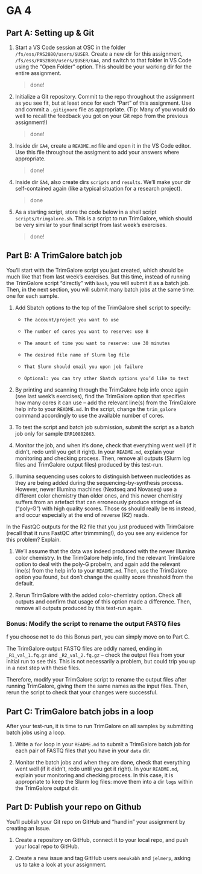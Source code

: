 # GA 4

## Part A: Setting up & Git

1. Start a VS Code session at OSC in the folder `/fs/ess/PAS2880/users/$USER`. Create a new dir for this assignment, `/fs/ess/PAS2880/users/$USER/GA4`, and switch to that folder in VS Code using the “Open Folder” option. This should be your working dir for the entire assignment.

    > done!

1. Initialize a Git repository. Commit to the repo throughout the assignment as you see fit, but at least once for each “Part” of this assignment. Use and commit a `.gitignore` file as appropriate. (Tip: Many of you would do well to recall the feedback you got on your Git repo from the previous assignment!)

    > done!

1. Inside dir `GA4`, create a `README.md` file and open it in the VS Code editor. Use this file throughout the assigment to add your answers where appropriate.

    > done!

1. Inside dir `GA4`, also create dirs `scripts` and `results`. We’ll make your dir self-contained again (like a typical situation for a research project).

    > done

1. As a starting script, store the code below in a shell script `scripts/trimgalore.sh`. This is a script to run TrimGalore, which should be very similar to your final script from last week’s exercises.

    > done!

## Part B: A TrimGalore batch job

You’ll start with the TrimGalore script you just created, which should be much like that from last week’s exercises. But this time, instead of running the TrimGalore script “directly” with `bash`, you will submit it as a batch job. Then, in the next section, you will submit many batch jobs at the same time: one for each sample.


1. Add Sbatch options to the top of the TrimGalore shell script to specify:
    -     The account/project you want to use
    -     The number of cores you want to reserve: use 8
    -     The amount of time you want to reserve: use 30 minutes
    -     The desired file name of Slurm log file
    -     That Slurm should email you upon job failure
    -     Optional: you can try other Sbatch options you’d like to test

1. By printing and scanning through the TrimGalore help info once again (see last week’s exercises), find the TrimGalore option that specifies how many cores it can use – add the relevant line(s) from the TrimGalore help info to your `README.md`. In the script, change the `trim_galore` command accordingly to use the available number of cores.

1. To test the script and batch job submission, submit the script as a batch job only for sample `ERR10802863`.

1. Monitor the job, and when it’s done, check that everything went well (if it didn’t, redo until you get it right). In your `README.md`, explain your monitoring and checking process. Then, remove all outputs (Slurm log files and TrimGalore output files) produced by this test-run.

1. Illumina sequencing uses colors to distinguish between nucleotides as they are being added during the sequencing-by-synthesis process. However, newer Illumina machines (Nextseq and Novaseq) use a different color chemistry than older ones, and this newer chemistry suffers from an artefact that can erroneously produce strings of `G`s (“poly-G”) with high quality scores. Those `G`s should really be `N`s instead, and occur especially at the end of reverse (R2) reads.

In the FastQC outputs for the R2 file that you just produced with TrimGalore (recall that it runs FastQC after trimmming!), do you see any evidence for this problem? Explain.

1. We’ll assume that the data was indeed produced with the newer Illumina color chemistry. In the TrimGalore help info, find the relevant TrimGalore option to deal with the poly-G probelm, and again add the relevant line(s) from the help info to your `README.md`. Then, use the TrimGalore option you found, but don’t change the quality score threshold from the default.

1. Rerun TrimGalore with the added color-chemistry option. Check all outputs and confirm that usage of this option made a difference. Then, remove all outputs produced by this test-run again.

### Bonus: Modify the script to rename the output FASTQ files

f you choose not to do this Bonus part, you can simply move on to Part C.

The TrimGalore output FASTQ files are oddly named, ending in `_R1_val_1.fq.gz` and `_R2_val_2.fq.gz` – check the output files from your initial run to see this. This is not necessarily a problem, but could trip you up in a next step with these files.

Therefore, modify your TrimGalore script to rename the output files after running TrimGalore, giving them the same names as the input files. Then, rerun the script to check that your changes were successful.

## Part C: TrimGalore batch jobs in a loop

After your test-run, it is time to run TrimGalore on all samples by submitting batch jobs using a loop.

1. Write a `for` loop in your `README.md` to submit a TrimGalore batch job for each pair of FASTQ files that you have in your `data` dir.

1. Monitor the batch jobs and when they are done, check that everything went well (if it didn’t, redo until you get it right). In your `README.md`, explain your monitoring and checking process. In this case, it is appropriate to keep the Slurm log files: move them into a dir `logs` within the TrimGalore output dir.

## Part D: Publish your repo on Github

You’ll publish your Git repo on GitHub and “hand in” your assignment by creating an Issue.

1. Create a repository on GitHub, connect it to your local repo, and push your local repo to GitHub.

1. Create a new issue and tag GitHub users `menukabh` and `jelmerp`, asking us to take a look at your assignment.

